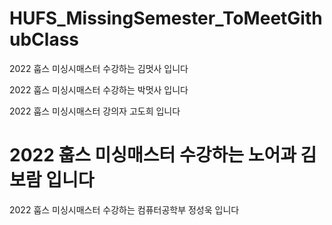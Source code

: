 # HUFS_MissingSemester_ToMeetGithubClass

2022 훕스 미싱시매스터 수강하는 김멋사 입니다

2022 훕스 미싱시매스터 수강하는 박멋사 입니다

2022 훕스 미싱시매스터 강의자 고도희 입니다


2022 훕스 미싱매스터 수강하는 노어과 김보람 입니다
=======
2022 훕스 미싱시매스터 수강하는 컴퓨터공학부 정성욱 입니다